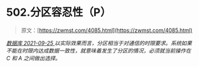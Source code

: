 <!--yml
category: 未分类
date: 0001-01-01 00:00:00
--->

# 502.分区容忍性（P）

> 原文：[https://zwmst.com/4085.html](https://zwmst.com/4085.html)

   [ *数据库* ](https://zwmst.com/%e6%95%b0%e6%8d%ae%e5%ba%93)*[ <time datetime="2021-09-26T01:18:10+08:00"> 2021-09-25 </time> ](https://zwmst.com/4085.html)  以实际效果而言，分区相当于对通信的时限要求。系统如果不能在时限内达成数据一致性，就意味着发生了分区的情况，必须就当前操作在 C 和 A 之间做出选择。*